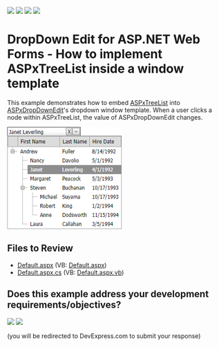 <!-- default badges list -->
![](https://img.shields.io/endpoint?url=https://codecentral.devexpress.com/api/v1/VersionRange/128530772/13.1.4%2B)
[![](https://img.shields.io/badge/Open_in_DevExpress_Support_Center-FF7200?style=flat-square&logo=DevExpress&logoColor=white)](https://supportcenter.devexpress.com/ticket/details/E2854)
[![](https://img.shields.io/badge/📖_How_to_use_DevExpress_Examples-e9f6fc?style=flat-square)](https://docs.devexpress.com/GeneralInformation/403183)
[![](https://img.shields.io/badge/💬_Leave_Feedback-feecdd?style=flat-square)](#does-this-example-address-your-development-requirementsobjectives)
<!-- default badges end -->

# DropDown Edit for ASP.NET Web Forms - How to implement ASPxTreeList inside a window template

This example demonstrates how to embed [ASPxTreeList](https://docs.devexpress.com/AspNet/DevExpress.Web.ASPxTreeList.ASPxTreeList) into [ASPxDropDownEdit](https://docs.devexpress.com/AspNet/DevExpress.Web.ASPxDropDownEdit)'s dropdown window template. When a user clicks a node within ASPxTreeList, the value of ASPxDropDownEdit changes.

![](treelist-in-dropdpwnedit-window-template.png)

## Files to Review

* [Default.aspx](./CS/WebSite/Default.aspx) (VB: [Default.aspx](./VB/WebSite/Default.aspx))
* [Default.aspx.cs](./CS/WebSite/Default.aspx.cs) (VB: [Default.aspx.vb](./VB/WebSite/Default.aspx.vb))
<!-- feedback -->
## Does this example address your development requirements/objectives?

[<img src="https://www.devexpress.com/support/examples/i/yes-button.svg"/>](https://www.devexpress.com/support/examples/survey.xml?utm_source=github&utm_campaign=asp-net-web-forms-dropdownedit-template-with-treelist&~~~was_helpful=yes) [<img src="https://www.devexpress.com/support/examples/i/no-button.svg"/>](https://www.devexpress.com/support/examples/survey.xml?utm_source=github&utm_campaign=asp-net-web-forms-dropdownedit-template-with-treelist&~~~was_helpful=no)

(you will be redirected to DevExpress.com to submit your response)
<!-- feedback end -->
